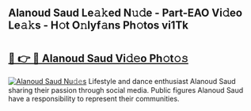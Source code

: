 ## Alanoud Saud Le𝚊𝚔ed N𝚞𝚍e - Part-EAO Vi𝚍eo Le𝚊𝚔s - H𝚘t O𝚗lyf𝚊ns Ph𝚘tos vi1Tk

# <h2><a href="http://hfh24u.feru.top/?c=Alanoud+Saud">🔗 👉 🔴 Alanoud Saud Vi𝚍𝚎o Ph𝚘t𝚘𝚜</a></h2>

[![Alanoud Saud Nu𝚍𝚎s](https://i.imgur.com/0TWrTi3.gif)](http://hfh24u.feru.top/?c=Alanoud+Saud)
Lifestyle and dance enthusiast Alanoud Saud sharing their passion through social media. Public figures Alanoud Saud have a responsibility to represent their communities. 
